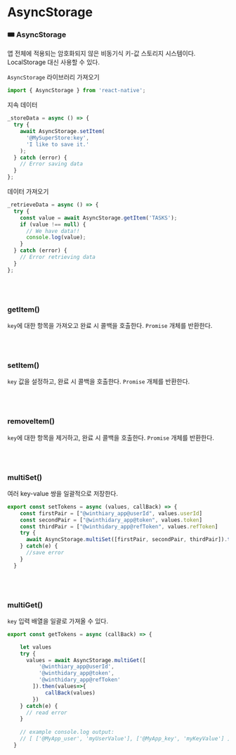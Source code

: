 # AsyncStorage

### 🎟 AsyncStorage

앱 전체에 적용되는 암호화되지 않은 비동기식 키-값 스토리지 시스템이다. LocalStorage 대신 사용할 수 있다. 

`AsyncStorage` 라이브러리 가져오기

```javascript
import { AsyncStorage } from 'react-native';
```

지속 데이터

```javascript
_storeData = async () => {
  try {
    await AsyncStorage.setItem(
      '@MySuperStore:key',
      'I like to save it.'
    );
  } catch (error) {
    // Error saving data
  }
};
```

데이터 가져오기

```javascript
_retrieveData = async () => {
  try {
    const value = await AsyncStorage.getItem('TASKS');
    if (value !== null) {
      // We have data!!
      console.log(value);
    }
  } catch (error) {
    // Error retrieving data
  }
};
```

</br>
</br>

### getItem()

`key`에 대한 항목을 가져오고 완료 시 콜백을 호출한다. `Promise` 개체를 반환한다.

</br>
</br>

### setItem()

`key` 값을 설정하고, 완료 시 콜백을 호출한다. `Promise` 개체를 반환한다.

</br>
</br>

### removeItem()

`key`에 대한 항목을 제거하고, 완료 시 콜백을 호출한다. `Promise` 개체를 반환한다.

</br>
</br>

### multiSet()

여러 key-value 쌍을 일괄적으로 저장한다. 

```javascript
export const setTokens = async (values, callBack) => {
    const firstPair = ["@winthiary_app@userId", values.userId]
    const secondPair = ["@winthidary_app@token", values.token]
    const thirdPair = ["@winthidary_app@refToken", values.refToken]
    try {
      await AsyncStorage.multiSet([firstPair, secondPair, thirdPair]).then(response=>{callBack()})
    } catch(e) {
      //save error
    }
  }
```

</br>
</br>

### multiGet()

`key` 입력 배열을 일괄로 가져올 수 있다.

```javascript
export const getTokens = async (callBack) => {

    let values
    try {
      values = await AsyncStorage.multiGet([
          '@winthiary_app@userId', 
          '@winthidary_app@token',
          '@winthidary_app@refToken'
        ]).then(values=>{
            callBack(values)
        })
    } catch(e) {
      // read error
    }
  
    // example console.log output:
    // [ ['@MyApp_user', 'myUserValue'], ['@MyApp_key', 'myKeyValue'] ]
  }
```



